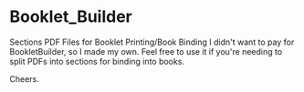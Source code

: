 # Booklet_Builder
Sections PDF Files for Booklet Printing/Book Binding
I didn't want to pay for BookletBuilder, so I made my own.  Feel free to use it if you're needing to split PDFs into sections for binding into books.

Cheers.
